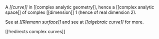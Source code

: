 

A _[[curve]]_ in [[complex analytic geometry]], hence a [[complex analytic space]] of complex [[dimension]] 1 (hence of real dimension 2).

See at _[[Riemann surface]]_ and see at _[[algebraic curve]]_ for more.

[[!redirects complex curves]]

